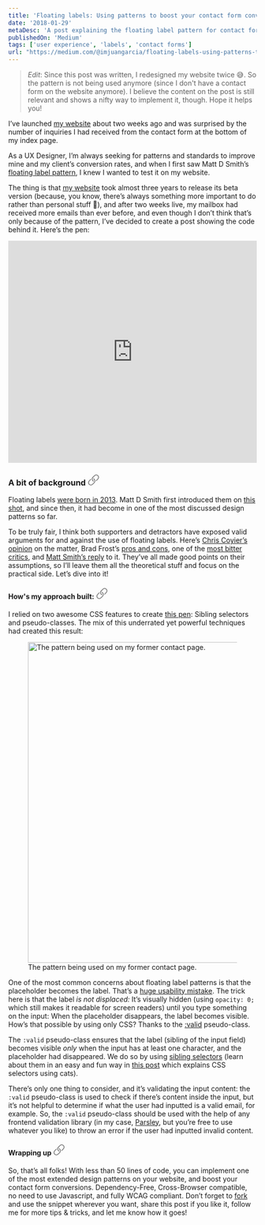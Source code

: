 ```yaml
---
title: 'Floating labels: Using patterns to boost your contact form conversions'
date: '2018-01-29'
metaDesc: 'A post explaining the floating label pattern for contact forms, and how to implement it on a Cross-Browser, Cross-Compatible, CSS-only way.'
publishedOn: 'Medium'
tags: ['user experience', 'labels', 'contact forms']
url: "https://medium.com/@imjuangarcia/floating-labels-using-patterns-to-boost-your-contact-form-conversions-3f7a040e7efb"
---
```


> *Edit*: Since this post was written, I redesigned my website twice 😅. So the pattern is not being used anymore (since I don't have a contact form on the website anymore). I believe the content on the post is still relevant and shows a nifty way to implement it, though. Hope it helps you!

I’ve launched [my website](https://www.juangarcia.design) about two weeks ago and was surprised by the number of inquiries I had received from the contact form at the bottom of my index page.

As a UX Designer, I’m always seeking for patterns and standards to improve mine and my client’s conversion rates, and when I first saw Matt D Smith’s [floating label pattern](https://dribbble.com/shots/1254439--GIF-Float-Label-Form-Interaction), I knew I wanted to test it on my website.

The thing is that [my website](https://www.juangarcia.design) took almost three years to release its beta version (because, you know, there’s always something more important to do rather than personal stuff 🙈), and after two weeks live, my mailbox had received more emails than ever before, and even though I don’t think that’s only because of the pattern, I’ve decided to create a post showing the code behind it. Here’s the pen:

<iframe height="450" style="width: 100%;" scrolling="no" title="CSS-Only floating label" src="https://codepen.io/imjuangarcia/embed/preview/LeoeGw?height=450&theme-id=39186&default-tab=css,result" frameborder="no" allowtransparency="true" allowfullscreen="true">
  See the Pen <a href='https://codepen.io/imjuangarcia/pen/LeoeGw'>CSS-Only floating label</a> by Juan Martín García
  (<a href='https://codepen.io/imjuangarcia'>@imjuangarcia</a>) on <a href='https://codepen.io'>CodePen</a>.
</iframe>

<h3 id="a-bit-of-background">
  A bit of background

  <a href="#a-bit-of-background" aria-label="Permalink">
    <svg width="23" height="23" viewBox="0 0 23 23" fill="none" xmlns="http://www.w3.org/2000/svg"><path d="M13.9326 17.7227C16.0811 15.5742 16.0811 12.0078 13.9326 9.81641C13.374 9.30078 12.7725 8.91406 12.1279 8.61328C11.8701 8.52734 11.5264 8.65625 11.4404 8.95703C11.3975 9.12891 11.3545 9.42969 11.3115 9.60156C11.3115 9.81641 11.4404 10.0312 11.6553 10.1172C12.085 10.2891 12.4717 10.5898 12.8154 10.9336C14.4053 12.4805 14.4053 15.0586 12.8584 16.6055L12.8154 16.6484L9.4209 20.043C7.83105 21.6328 5.2959 21.6328 3.70605 20.043C2.11621 18.4531 2.11621 15.918 3.70605 14.3281C3.70605 14.3281 6.24121 11.793 6.92871 11.1055C7.05762 10.9766 7.10059 10.8047 7.10059 10.6758C7.05762 10.4609 7.05762 10.2461 7.05762 10.0312C7.01465 9.60156 6.49902 9.38672 6.15527 9.6875C6.1123 9.73047 6.06934 9.77344 6.02637 9.81641L2.63184 13.2539C0.44043 15.4023 0.44043 18.9688 2.63184 21.1172C4.78027 23.3086 8.34668 23.3086 10.4951 21.1172L13.9326 17.7227ZM10.0225 13.7266C10.5811 14.2422 11.1826 14.6289 11.8271 14.9297C12.085 15.0156 12.4287 14.8867 12.5146 14.5859C12.5576 14.4141 12.6006 14.1133 12.6436 13.9414C12.6436 13.7266 12.5146 13.5117 12.2998 13.4258C11.8701 13.2539 11.4834 12.9531 11.1396 12.6094C9.5498 11.0625 9.5498 8.48438 11.0967 6.9375L11.1396 6.89453L14.5342 3.5C16.124 1.91016 18.6592 1.91016 20.249 3.5C21.8389 5.08984 21.8389 7.625 20.249 9.21484C20.249 9.21484 17.7139 11.75 17.0264 12.4375C16.8975 12.5664 16.8545 12.7383 16.8545 12.8672C16.8975 13.0391 16.8975 13.3398 16.8975 13.5117C16.9404 13.9414 17.4561 14.1562 17.7998 13.8555C17.8428 13.8125 17.8857 13.7695 17.9287 13.7266L21.3232 10.2891C23.5146 8.14062 23.5146 4.57422 21.3232 2.42578C19.1748 0.234375 15.6084 0.234375 13.46 2.42578L10.0225 5.82031C7.87402 7.96875 7.87402 11.5352 10.0225 13.7266Z" fill="#767676"/></svg>
  </a>
</h3>

Floating labels [were born in 2013](http://mds.is/float-label-pattern/). Matt D Smith first introduced them on [this shot](https://dribbble.com/shots/1254439--GIF-Float-Label-Form-Interaction), and since then, it had become in one of the most discussed design patterns so far.

To be truly fair, I think both supporters and detractors have exposed valid arguments for and against the use of floating labels. Here’s [Chris Coyier’s opinion](https://css-tricks.com/float-labels-css/) on the matter, Brad Frost’s [pros and cons](https://bradfrost.com/blog/post/float-label-pattern/), one of the [most bitter critics](https://medium.com/simple-human/floating-labels-are-a-bad-idea-82edb64220f6), and [Matt Smith’s reply](https://medium.com/bymds/are-float-labels-really-that-problematic-after-all-da7ffe7d5417) to it. They’ve all made good points on their assumptions, so I’ll leave them all the theoretical stuff and focus on the practical side. Let’s dive into it!

<h4 id="hows-my-approach-built">
  How's my approach built:

  <a href="#hows-my-approach-built" aria-label="Permalink">
    <svg width="23" height="23" viewBox="0 0 23 23" fill="none" xmlns="http://www.w3.org/2000/svg"><path d="M13.9326 17.7227C16.0811 15.5742 16.0811 12.0078 13.9326 9.81641C13.374 9.30078 12.7725 8.91406 12.1279 8.61328C11.8701 8.52734 11.5264 8.65625 11.4404 8.95703C11.3975 9.12891 11.3545 9.42969 11.3115 9.60156C11.3115 9.81641 11.4404 10.0312 11.6553 10.1172C12.085 10.2891 12.4717 10.5898 12.8154 10.9336C14.4053 12.4805 14.4053 15.0586 12.8584 16.6055L12.8154 16.6484L9.4209 20.043C7.83105 21.6328 5.2959 21.6328 3.70605 20.043C2.11621 18.4531 2.11621 15.918 3.70605 14.3281C3.70605 14.3281 6.24121 11.793 6.92871 11.1055C7.05762 10.9766 7.10059 10.8047 7.10059 10.6758C7.05762 10.4609 7.05762 10.2461 7.05762 10.0312C7.01465 9.60156 6.49902 9.38672 6.15527 9.6875C6.1123 9.73047 6.06934 9.77344 6.02637 9.81641L2.63184 13.2539C0.44043 15.4023 0.44043 18.9688 2.63184 21.1172C4.78027 23.3086 8.34668 23.3086 10.4951 21.1172L13.9326 17.7227ZM10.0225 13.7266C10.5811 14.2422 11.1826 14.6289 11.8271 14.9297C12.085 15.0156 12.4287 14.8867 12.5146 14.5859C12.5576 14.4141 12.6006 14.1133 12.6436 13.9414C12.6436 13.7266 12.5146 13.5117 12.2998 13.4258C11.8701 13.2539 11.4834 12.9531 11.1396 12.6094C9.5498 11.0625 9.5498 8.48438 11.0967 6.9375L11.1396 6.89453L14.5342 3.5C16.124 1.91016 18.6592 1.91016 20.249 3.5C21.8389 5.08984 21.8389 7.625 20.249 9.21484C20.249 9.21484 17.7139 11.75 17.0264 12.4375C16.8975 12.5664 16.8545 12.7383 16.8545 12.8672C16.8975 13.0391 16.8975 13.3398 16.8975 13.5117C16.9404 13.9414 17.4561 14.1562 17.7998 13.8555C17.8428 13.8125 17.8857 13.7695 17.9287 13.7266L21.3232 10.2891C23.5146 8.14062 23.5146 4.57422 21.3232 2.42578C19.1748 0.234375 15.6084 0.234375 13.46 2.42578L10.0225 5.82031C7.87402 7.96875 7.87402 11.5352 10.0225 13.7266Z" fill="#767676"/></svg>
  </a>
</h4>

I relied on two awesome CSS features to create [this pen](https://codepen.io/imjuangarcia/pen/LeoeGw): Sibling selectors and pseudo-classes. The mix of this underrated yet powerful techniques had created this result:

<figure>
  <img
    src="https://res.cloudinary.com/jmg-cursos/image/upload/w_512,f_auto,q_auto:good/blog/floating-labels-using-patterns-to-boost-your-contact-form-conversions/1_y1bNRHZxF6uljPK7H1zvaA.gif"
    srcset="https://res.cloudinary.com/jmg-cursos/image/upload/w_256,f_auto,q_auto:good/blog/floating-labels-using-patterns-to-boost-your-contact-form-conversions/1_y1bNRHZxF6uljPK7H1zvaA.gif 256w, https://res.cloudinary.com/jmg-cursos/image/upload/w_512,f_auto,q_auto:good/blog/floating-labels-using-patterns-to-boost-your-contact-form-conversions/1_y1bNRHZxF6uljPK7H1zvaA.gif 512w, https://res.cloudinary.com/jmg-cursos/image/upload/w_650,f_auto,q_auto:good/blog/floating-labels-using-patterns-to-boost-your-contact-form-conversions/1_y1bNRHZxF6uljPK7H1zvaA.gif 650w"
    sizes="(min-width: 650px) 650px, 100vw"
    width="650"
    loading="lazy"
    alt="The pattern being used on my former contact page."
  />
  <figcaption>
    The pattern being used on my former contact page.
  </figcaption>
</figure>

One of the most common concerns about floating label patterns is that the placeholder becomes the label. That’s a [huge usability mistake](https://www.456bereastreet.com/archive/201204/the_html5_placeholder_attribute_is_not_a_substitute_for_the_label_element/). The trick here is that the label <em>is not displaced:</em> It’s visually hidden (using `opacity: 0;` which still makes it readable for screen readers) until you type something on the input: When the placeholder disappears, the label becomes visible. How’s that possible by using only CSS? Thanks to the [:valid](https://css-tricks.com/almanac/selectors/v/valid/) pseudo-class.

The `:valid` pseudo-class ensures that the label (sibling of the input field) becomes visible <em>only</em> when the input has at least one character, and the placeholder had disappeared. We do so by using [sibling selectors](https://developer.mozilla.org/en-US/docs/Web/CSS/Adjacent_sibling_combinator) (learn about them in an easy and fun way in [this post](https://thoughtbot.com/blog/basic-css-selectors-explained-with-cats) which explains CSS selectors using cats).

There’s only one thing to consider, and it’s validating the input content: the `:valid` pseudo-class is used to check if there’s content inside the input, but it’s not helpful to determine if what the user had inputted is a valid email, for example. So, the `:valid` pseudo-class should be used with the help of any frontend validation library (in my case, [Parsley](http://parsleyjs.org/), but you’re free to use whatever you like) to throw an error if the user had inputted invalid content.

<h4 id="wrapping-up">
  Wrapping up

  <a href="#wrapping-up" aria-label="Permalink">
    <svg width="23" height="23" viewBox="0 0 23 23" fill="none" xmlns="http://www.w3.org/2000/svg"><path d="M13.9326 17.7227C16.0811 15.5742 16.0811 12.0078 13.9326 9.81641C13.374 9.30078 12.7725 8.91406 12.1279 8.61328C11.8701 8.52734 11.5264 8.65625 11.4404 8.95703C11.3975 9.12891 11.3545 9.42969 11.3115 9.60156C11.3115 9.81641 11.4404 10.0312 11.6553 10.1172C12.085 10.2891 12.4717 10.5898 12.8154 10.9336C14.4053 12.4805 14.4053 15.0586 12.8584 16.6055L12.8154 16.6484L9.4209 20.043C7.83105 21.6328 5.2959 21.6328 3.70605 20.043C2.11621 18.4531 2.11621 15.918 3.70605 14.3281C3.70605 14.3281 6.24121 11.793 6.92871 11.1055C7.05762 10.9766 7.10059 10.8047 7.10059 10.6758C7.05762 10.4609 7.05762 10.2461 7.05762 10.0312C7.01465 9.60156 6.49902 9.38672 6.15527 9.6875C6.1123 9.73047 6.06934 9.77344 6.02637 9.81641L2.63184 13.2539C0.44043 15.4023 0.44043 18.9688 2.63184 21.1172C4.78027 23.3086 8.34668 23.3086 10.4951 21.1172L13.9326 17.7227ZM10.0225 13.7266C10.5811 14.2422 11.1826 14.6289 11.8271 14.9297C12.085 15.0156 12.4287 14.8867 12.5146 14.5859C12.5576 14.4141 12.6006 14.1133 12.6436 13.9414C12.6436 13.7266 12.5146 13.5117 12.2998 13.4258C11.8701 13.2539 11.4834 12.9531 11.1396 12.6094C9.5498 11.0625 9.5498 8.48438 11.0967 6.9375L11.1396 6.89453L14.5342 3.5C16.124 1.91016 18.6592 1.91016 20.249 3.5C21.8389 5.08984 21.8389 7.625 20.249 9.21484C20.249 9.21484 17.7139 11.75 17.0264 12.4375C16.8975 12.5664 16.8545 12.7383 16.8545 12.8672C16.8975 13.0391 16.8975 13.3398 16.8975 13.5117C16.9404 13.9414 17.4561 14.1562 17.7998 13.8555C17.8428 13.8125 17.8857 13.7695 17.9287 13.7266L21.3232 10.2891C23.5146 8.14062 23.5146 4.57422 21.3232 2.42578C19.1748 0.234375 15.6084 0.234375 13.46 2.42578L10.0225 5.82031C7.87402 7.96875 7.87402 11.5352 10.0225 13.7266Z" fill="#767676"/></svg>
  </a>
</h4>

So, that’s all folks! With less than 50 lines of code, you can implement one of the most extended design patterns on your website, and boost your contact form conversions. Dependency-Free, Cross-Browser compatible, no need to use Javascript, and fully WCAG compliant. Don’t forget to [fork](https://codepen.io/imjuangarcia/pen/LeoeGw) and use the snippet wherever you want, share this post if you like it, follow me for more tips & tricks, and let me know how it goes!
